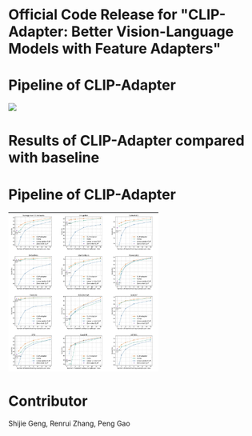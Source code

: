 # Official Code Release for "CLIP-Adapter: Better Vision-Language Models with Feature Adapters"

# Pipeline of CLIP-Adapter
<img src="pipieline.jpg" width="300" >

# Results of CLIP-Adapter compared with baseline
# Pipeline of CLIP-Adapter
<img src="results.jpg" width="300" >

# Contributor
Shijie Geng, Renrui Zhang, Peng Gao

